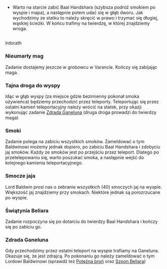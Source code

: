 - Warto na starcie zabić Baal Handshara (szybsza podróż smokiem po wyspie i mapa), a następnie potem udać się w głąb dworu. Jak wychodzimy ze statku to należy skręcić w prawo i trzymać się długiej, wąskiej ścieżki. W końcu trafimy na twierdzę, w której znajdziemy wroga.

##

Irdorath

### Nieumarły mag

Zadanie dostajemy jeszcze w grobowcu w Varancie. Kończy się zabijając maga.

### Tajna droga do wyspy

Idąc w głąb wyspy (za miejsce gdzie bezimienny pokonał smoka ożywieńca) będziemy przechodzić przez teleporty. Teleportując się przez ostatni kamień teleportacyjny należy wrócić na statek, przy okazji wykonując zadanie [Zdrada Ganeluna](#zdrada-ganeluna) (druga droga prowadzi do twierdzy maga)

### Smoki

Zadanie polega na zabiciu wszystkich smoków. Zameldować o tym Baldwinowi możemy jednak dopiero, po zabiciu Baal Handshara i zdobyciu jaj smoków. Każdy ze smoków jest po przejściu przez teleport. Dlatego po przetelepowaniu się, warto poszukać smoka, a następnie wejść do kolejnego kamienia teleportacyjnego.

### Smocze jaja

Lord Baldwin prosi nas o zebranie wszystkich (40) smoczych jaj na wyspie. Większość jaj znajdziemy przy smokach. Niektóre jednak są porozrzucane po wyspie.

### Świątynia Beliara

Zadanie rozpoczyna się po dotarciu do twierdzy Baal Handshara i kończy się po zabiciu go.

### Zdrada Ganeluna

Gdy przechodzimy przez ostatni teleport na wyspie trafiamy na Ganeluna. Okazuje się, że jest zdrajcą. Po pokonaniu go należy zameldować o tym Lordowi Baldwinowi (sprawdź też [Potężna broń](sekcje/zadania/rozdzial_iv?id=potężna-broń) oraz [Szpon Beliara](sekcje/zadania/rozdzial_iv?id=szpon-beliara))
